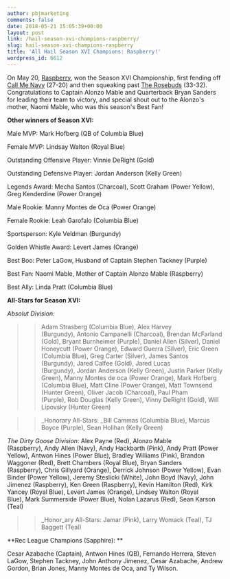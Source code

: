 ```yaml
---
author: pbjmarketing
comments: false
date: 2018-05-21 15:05:39+00:00
layout: post
link: /hail-season-xvi-champions-raspberry/
slug: hail-season-xvi-champions-raspberry
title: 'All Hail Season XVI Champions: Raspberry!'
wordpress_id: 6612
---
```


On May 20, [Raspberry](/teams/s16-raspberry/), won the Season XVI Championship, first fending off [Call Me Navy](/teams/s16-navy/) (27-20) and then squeaking past [The Rosebuds](/teams/s16-red/) (33-32). Congratulations to Captain Alonzo Mable and Quarterback Bryan Sanders for leading their team to victory, and special shout out to the Alonzo's mother, Naomi Mable, who was this season's Best Fan!

**Other winners of Season XVI:**

Male MVP: Mark Hofberg (QB of Columbia Blue)

Female MVP: Lindsay Walton (Royal Blue)

Outstanding Offensive Player: Vinnie DeRight (Gold)

Outstanding Defensive Player: Jordan Anderson (Kelly Green)

Legends Award: Mecha Santos (Charcoal), Scott Graham (Power Yellow), Greg Kenderdine (Power Orange)

Male Rookie: Manny Montes de Oca (Power Orange)

Female Rookie: Leah Garofalo (Columbia Blue)

Sportsperson: Kyle Veldman (Burgundy)

Golden Whistle Award: Levert James (Orange)

Best Boo: Peter LaGow, Husband of Captain Stephen Tackney (Purple)

Best Fan: Naomi Mable, Mother of Captain Alonzo Mable (Raspberry)

Best Ally: Linda Pratt (Columbia Blue)

**All-Stars for Season XVI:**

_Absolut Division:_


<blockquote>

> 
> Adam Strasberg (Columbia Blue), Alex Harvey (Burgundy), Antonio Campanelli (Charcoal), Brendan McFarland (Gold), Bryant Burnheimer (Purple), Daniel Allen (Silver), Daniel Honeycutt (Power Orange), Edward Guerra (Silver), Eric Green (Columbia Blue), Greg Carter (Silver), James Santos (Burgundy), Jared Calfee (Gold), Jared Lucas (Burgundy), Jordan Anderson (Kelly Green), Justin Parker (Kelly Green), Manny Montes de oca (Power Orange), Mark Hofberg (Columbia Blue), Matt Cline (Power Orange), Matt Townsend (Hunter Green), Oliver Jacob (Charcoal), Paul Pham (Purple), Rob Douglas (Kelly Green), Vinny DeRight (Gold), Will Lipovsky (Hunter Green)
> 
> </blockquote>







<blockquote>

> 
> _Honorary All-Stars: _Bill Cammas (Columbia Blue), Marcus Boyce (Purple), Sean Holihan (Kelly Green)
> 
> </blockquote>





_The Dirty Goose Division_: Alex Payne (Red), Alonzo Mable (Raspberry), Andy Allen (Navy), Andy Hackbarth (Pink), Andy Pratt (Power Yellow), Antwon Hines (Power Blue), Bradley Williams (Pink), Brandon Waggoner (Red), Brett Chambers (Royal Blue), Bryan Sanders (Raspberry), Chris Gillyard (Orange), Derrick Johnson (Power Yellow), Evan Binder (Power Yellow), Jeremy Steslicki (White), John Boyd (Navy), John Jimenez (Raspberry), Ken Green (Raspberry), Kevin Hamilton (Red), Kirk Yancey (Royal Blue), Levert James (Orange), Lindsey Walton (Royal Blue), Mark Summerside (Power Blue), Nolan Lazarus (Red), Sean Karson (Teal)


<blockquote>

> 
> _Honor_ary All-Stars: Jamar (Pink), Larry Womack (Teal), TJ Baggett (Teal)
> 
> </blockquote>


**Rec League Champions (Sapphire): **

Cesar Azabache (Captain), Antwon Hines (QB), Fernando Herrera, Steven LaGow, Stephen Tackney, John Anthony Jimenez, Cesar Azabache, Andrew Gordon, Brian Jones, Manny Montes de Oca, and Ty Wilson.
